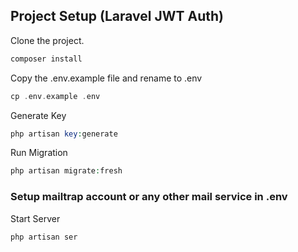## Project Setup (Laravel JWT Auth)

Clone the project.

```php
composer install
```

Copy the .env.example file and rename to .env

```php
cp .env.example .env
```

Generate Key

```php
php artisan key:generate
```

Run Migration

```php
php artisan migrate:fresh
```

### Setup mailtrap account or any other mail service in .env

Start Server

```php
php artisan ser
```
